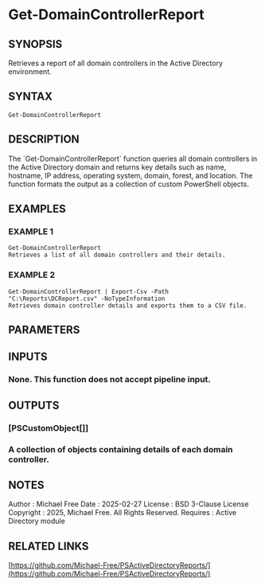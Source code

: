 ﻿---
external help file: PSActiveDirectoryReports-help.xml
Module Name: PSActiveDirectoryReports
online version: https://github.com/Michael-Free/PSActiveDirectoryReports/
schema: 2.0.0
---

# Get-DomainControllerReport

## SYNOPSIS
Retrieves a report of all domain controllers in the Active Directory environment.

## SYNTAX

```
Get-DomainControllerReport
```

## DESCRIPTION
The \`Get-DomainControllerReport\` function queries all domain controllers in the Active Directory domain
and returns key details such as name, hostname, IP address, operating system, domain, forest, and location.
The function formats the output as a collection of custom PowerShell objects.

## EXAMPLES

### EXAMPLE 1
```
Get-DomainControllerReport
Retrieves a list of all domain controllers and their details.
```

### EXAMPLE 2
```
Get-DomainControllerReport | Export-Csv -Path "C:\Reports\DCReport.csv" -NoTypeInformation
Retrieves domain controller details and exports them to a CSV file.
```

## PARAMETERS

## INPUTS

### None. This function does not accept pipeline input.
## OUTPUTS

### [PSCustomObject[]]
### A collection of objects containing details of each domain controller.
## NOTES
Author      : Michael Free
Date        : 2025-02-27
License     : BSD 3-Clause License
Copyright   : 2025, Michael Free.
All Rights Reserved.
Requires    : Active Directory module

## RELATED LINKS

[https://github.com/Michael-Free/PSActiveDirectoryReports/](https://github.com/Michael-Free/PSActiveDirectoryReports/)

